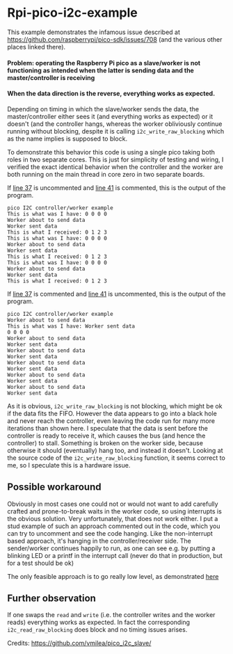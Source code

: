 # Rpi-pico-i2c-example

This example demonstrates the infamous issue described at https://github.com/raspberrypi/pico-sdk/issues/708 (and the various other places linked there).

#### Problem: operating the Raspberry Pi pico as a slave/worker is not functioning as intended when the latter is sending data and the master/controller is receiving
#### When the data direction is the reverse, everything works as expected.

Depending on timing in which the slave/worker sends the data, the master/controller either sees it (and everything works as expected) or it doesn't (and the controller hangs, whereas the worker obliviously continue running without blocking, despite it is calling `i2c_write_raw_blocking` which as the name implies is supposed to block.

To demonstrate this behavior this code is using a single pico taking both roles in two separate cores. This is just for simplicity of testing and wiring, I verified the exact identical behavior when the controller and the worker are both running on the main thread in core zero in two separate boards.



If [line 37](https://github.com/davidedelvento/Rpi-pico-i2c-example/blob/cf7505e05e7d4061ffb33ae7362bd04a9c569c5b/i2c_example/example.c#L37) is uncommented and [line 41](https://github.com/davidedelvento/Rpi-pico-i2c-example/blob/cf7505e05e7d4061ffb33ae7362bd04a9c569c5b/i2c_example/example.c#L41) is commented, this is the output of the program.

```
pico I2C controller/worker example
This is what was I have: 0 0 0 0 
Worker about to send data
Worker sent data
This is what I received: 0 1 2 3 
This is what was I have: 0 0 0 0 
Worker about to send data
Worker sent data
This is what I received: 0 1 2 3 
This is what was I have: 0 0 0 0 
Worker about to send data
Worker sent data
This is what I received: 0 1 2 3 
```

If [line 37](https://github.com/davidedelvento/Rpi-pico-i2c-example/blob/cf7505e05e7d4061ffb33ae7362bd04a9c569c5b/i2c_example/example.c#L37) is commented and [line 41](https://github.com/davidedelvento/Rpi-pico-i2c-example/blob/cf7505e05e7d4061ffb33ae7362bd04a9c569c5b/i2c_example/example.c#L41) is uncommented, this is the output of the program.

```
pico I2C controller/worker example
Worker about to send data
This is what was I have: Worker sent data
0 0 0 0 
Worker about to send data
Worker sent data
Worker about to send data
Worker sent data
Worker about to send data
Worker sent data
Worker about to send data
Worker sent data
Worker about to send data
Worker sent data
```

As it is obvious, `i2c_write_raw_blocking` is not blocking, which might be ok if the data fits the FIFO. However the data appears to go into a black hole and never reach the controller, even leaving the code run for many more iterations than shown here. I speculate that the data is sent before the controller is ready to receive it, which causes the bus (and hence the controller) to stall. Something is broken on the worker side, because otherwise it should (eventually) hang too, and instead it doesn't.
Looking at the source code of the `i2c_write_raw_blocking` function, it seems correct to me, so I speculate this is a hardware issue.

## Possible workaround
Obviously in most cases one could not or would not want to add carefully crafted and prone-to-break waits in the worker code, so using interrupts is the obvious solution. Very unfortunately, that does not work either. I put a stud example of such an approach commented out in the code, which you can try to uncomment and see the code hanging. Like the non-interrupt based approach, it's hanging in the controller/receiver side. The sender/worker continues happily to run, as one can see e.g. by putting a blinking LED or a printf in the interrupt call (never do that in production, but for a test should be ok)

The only feasible approach is to go really low level, as demonstrated [here](https://github.com/vmilea/pico_i2c_slave/blob/a25d1040950cdb4d37b50e05886c6195307f245c/i2c_slave/i2c_slave.c#L26-L55)

## Further observation
If one swaps the `read` and `write` (i.e. the controller writes and the worker reads) everything works as expected. In fact the corresponding `i2c_read_raw_blocking` does block and no timing issues arises.

Credits: https://github.com/vmilea/pico_i2c_slave/
